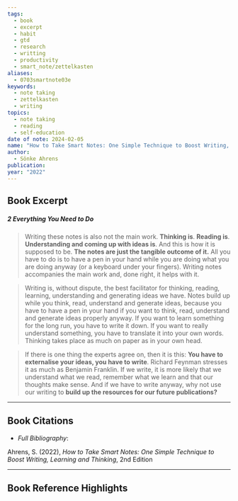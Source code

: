 ```yaml
---
tags:
  - book
  - excerpt
  - habit
  - gtd
  - research
  - writting
  - productivity
  - smart_note/zettelkasten
aliases:
  - 0703smartnote03e
keywords:
  - note taking
  - zettelkasten
  - writing
topics:
  - note taking
  - reading
  - self-education
date of note: 2024-02-05
name: "How to Take Smart Notes: One Simple Technique to Boost Writing, Learning and Thinking"
author:
  - Sönke Ahrens
publication: 
year: "2022"
---
```


## Book Excerpt

##### 2 Everything You Need to Do

>Writing these notes is also not the main work. **Thinking is**. **Reading is**. **Understanding and coming up with ideas is**. And this is how it is supposed to be. **The notes are just the tangible outcome of it.** All you have to do is to have a pen in your hand while you are doing what you are doing anyway (or a keyboard under your fingers). Writing notes accompanies the main work and, done right, it helps with it. 

>Writing is, without dispute, the best facilitator for thinking, reading, learning, understanding and generating ideas we have. Notes build up while you think, read, understand and generate ideas, because you have to have a pen in your hand if you want to think, read, understand and generate ideas properly anyway. If you want to learn something for the long run, you have to write it down. If you want to really understand something, you have to translate it into your own words. Thinking takes place as much on paper as in your own head. 

>If there is one thing the experts agree on, then it is this: **You have to externalise your ideas, you have to write**. Richard Feynman stresses it as much as Benjamin Franklin. If we write, it is more likely that we understand what we read, remember what we learn and that our thoughts make sense. And if we have to write anyway, why not use our writing to **build up the resources for our future publications?**






----------
## Book Citations

- *Full Bibliography*:

Ahrens, S. (2022), *How to Take Smart Notes: One Simple Technique to Boost Writing, Learning and Thinking*, 2nd Edition 


-----------
##  Book Reference Highlights
